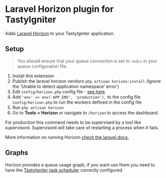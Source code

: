 Laravel Horizon plugin for TastyIgniter
=
Adds [Laravel Horizon](https://horizon.laravel.com/) to your TastyIgniter application.

## Setup
> You should ensure that your queue connection is set to `redis` in your queue configuration file.

1. Install this extension
2. Publish the laravel horizon vendors `php artisan horizon:install` (Ignore the 'Unable to detect application namespace' error')
3. Edit `config/horizon.php` config file - [see here](https://divinglaravel.com/horizon/before-the-dive)
4. Add `'env' => env('APP_ENV', 'production'),` to the config file `config/horizon.php` to run the workers defined in the config file
5. Run `php artisan horizon`
6. Go to **Tools > Horizon** or navigate to `/horizon` to access the dashboard.

For production this command needs to be supervised by a tool like supervisord.
Supervisord will take care of restarting a process when it fails.

More information on running Horizon [check the laravel docs.](https://laravel.com/docs/master/horizon#running-horizon)

## Graphs
Horizon provides a queue usage graph, if you want use them you need to have the [TastyIgniter task scheduler](https://tastyigniter.com/docs/master/installation#setting-up-the-task-scheduler) correctly configured.